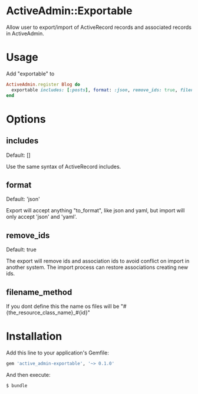# ActiveAdmin::Exportable

Allow user to export/import of ActiveRecord records and associated records in ActiveAdmin.

# Usage

Add "exportable" to

```ruby
ActiveAdmin.register Blog do
  exportable includes: [:posts], format: :json, remove_ids: true, filename_method: :my_custom_filename_method
end
```
# Options

## includes
Default: []

Use the same syntax of ActiveRecord includes.

## format
Default: 'json'

Export will accept anything "to_format", like json and yaml, but import will only accept 'json' and 'yaml'.

## remove_ids
Default: true

The export will remove ids and association ids to avoid conflict on import in another system.
The import process can restore associations creating new ids.

## filename_method
If you dont define this the name os files will be "#{the_resource_class_name}_#{id}"

# Installation

Add this line to your application's Gemfile:

```ruby
gem 'active_admin-exportable', '~> 0.1.0'
```

And then execute:

    $ bundle
